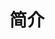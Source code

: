 <!--
 * @Description:
 * @Author: 郜鹏飞
 * @Date: 2021-09-09 16:20:44
 * @LastEditTime: 2021-09-09 16:20:44
-->

# 简介
